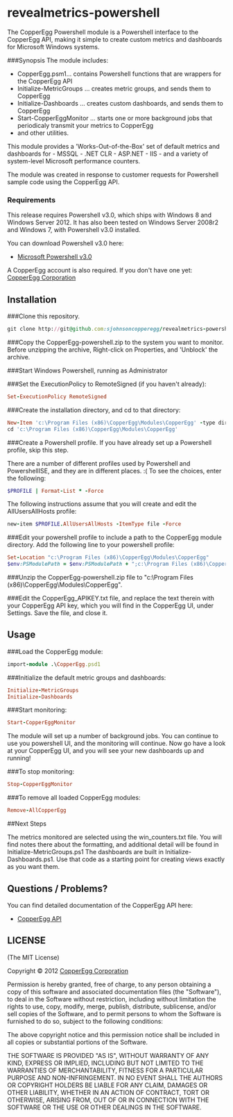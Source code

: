 revealmetrics-powershell
=============

The CopperEgg Powershell module is a Powershell interface to the CopperEgg API, making it simple to create custom metrics and dashboards for Microsoft Windows systems.

###Synopsis
The module includes:
  - CopperEgg.psm1... contains Powershell functions that are wrappers for the CopperEgg API
  - Initialize-MetricGroups ... creates metric groups, and sends them to CopperEgg
  - Initialize-Dashboards ... creates custom dashboards, and sends them to CopperEgg
  - Start-CopperEggMonitor ... starts one or more background jobs that periodicaly transmit your metrics to CopperEgg
  - and other utilities.

This module provides a 'Works-Out-of-the-Box' set of default metrics and dashboards for
      - MSSQL
      - .NET CLR
      - ASP.NET
      - IIS
      - and a variety of system-level Microsoft performance counters.

The module was created in response to customer requests for Powershell sample code using the CopperEgg API.

### Requirements
This release requires Powershell v3.0, which ships with Windows 8 and Windows Server 2012.
It has also been tested on Windows Server 2008r2 and Windows 7, with Powershell v3.0 installed.

You can download Powershell v3.0 here:
* [Microsoft Powershell v3.0](http://www.microsoft.com/en-us/download/details.aspx?id=34595)

A CopperEgg account is also required. If you don't have one yet:
[CopperEgg Corporation](http://copperegg.com)

## Installation

###Clone this repository.

```ruby
git clone http://git@github.com:sjohnsoncopperegg/revealmetrics-powershell.git
```
###Copy the CopperEgg-powershell.zip to the system you want to monitor. Before unzipping the archive, Right-click on Properties, and 'Unblock' the archive.

###Start Windows Powershell, running as Administrator

###Set the ExecutionPolicy to RemoteSigned (if you haven't already):

```ruby
Set-ExecutionPolicy RemoteSigned
```
###Create the installation directory, and cd to that directory:

```ruby
New-Item 'c:\Program Files (x86)\CopperEgg\Modules\CopperEgg' -type directory
cd 'c:\Program Files (x86)\CopperEgg\Modules\CopperEgg'
```
###Create a Powershell profile. If you have already set up a Powershell profile, skip this step.

There are a number of different profiles used by Powershell and PowershellISE, and they are in different places. :(
To see the choices, enter the following:

```ruby
$PROFILE | Format-List * -Force
```
The following instructions assume that you will create and edit the AllUsersAllHosts profile:

```ruby
new-item $PROFILE.AllUsersAllHosts -ItemType file -Force
```
###Edit your powershell profile to include a path to the CopperEgg module directory. Add the following line to your powershell profile:

```ruby
Set-Location "c:\Program Files (x86)\CopperEgg\Modules\CopperEgg"
$env:PSModulePath = $env:PSModulePath + ";c:\Program Files (x86)\CopperEgg\Modules\CopperEgg\"
```

###Unzip the CopperEgg-powershell.zip file to "c:\Program Files (x86)\CopperEgg\Modules\CopperEgg".

###Edit the CopperEgg_APIKEY.txt file, and replace the text therein with your CopperEgg API key, which you will find in the CopperEgg UI, under Settings.
Save the file, and close it.

## Usage

###Load the CopperEgg module:

```ruby
import-module .\CopperEgg.psd1
```
###Initialize the default metric groups and dashboards:
```ruby
Initialize-MetricGroups
Initialize-Dashboards
```
###Start monitoring:

```ruby
Start-CopperEggMonitor
```
The module will set up a number of background jobs. You can continue to use you powershell UI, and the monitoring will continue.
Now go have a look at your CopperEgg UI, and you will see your new dashboards up and running!

###To stop monitoring:
```ruby
Stop-CopperEggMonitor
```

###To remove all loaded CopperEgg modules:
```ruby
Remove-AllCopperEgg
```

##Next Steps

The metrics monitored are selected using the win_counters.txt file. You will find notes there about the formatting, and additional detail will be found in Initialize-MetricGroups.ps1
The dashboards are built in Initialize-Dashboards.ps1. Use that code as a starting point for creating views exactly as you want them.

## Questions / Problems?

You can find detailed documentation of the CopperEgg API here:
* [CopperEgg API](http://dev.copperegg.com/)

##  LICENSE

(The MIT License)

Copyright © 2012 [CopperEgg Corporation](http://copperegg.com)

Permission is hereby granted, free of charge, to any person obtaining a
copy of this software and associated documentation files (the "Software"),
to deal in the Software without restriction, including without
limitation the rights to use, copy, modify, merge, publish, distribute,
sublicense, and/or sell copies of the Software, and to permit persons
to whom the Software is furnished to do so, subject to the following conditions:

The above copyright notice and this permission notice shall be included
in all copies or substantial portions of the Software.

THE SOFTWARE IS PROVIDED "AS IS", WITHOUT WARRANTY OF ANY KIND, EXPRESS
OR IMPLIED, INCLUDING BUT NOT LIMITED TO THE WARRANTIES OF MERCHANTABILITY,
FITNESS FOR A PARTICULAR PURPOSE AND NON-INFRINGEMENT. IN NO EVENT SHALL
THE AUTHORS OR COPYRIGHT HOLDERS BE LIABLE FOR ANY CLAIM, DAMAGES OR
OTHER LIABILITY, WHETHER IN AN ACTION OF CONTRACT, TORT OR OTHERWISE,
ARISING FROM, OUT OF OR IN CONNECTION WITH THE SOFTWARE OR THE USE OR
OTHER DEALINGS IN THE SOFTWARE.
